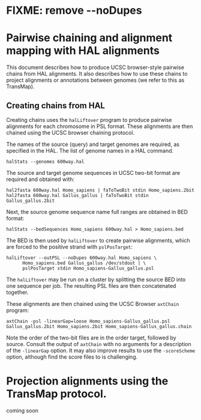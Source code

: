 # FIXME: remove --noDupes

# Pairwise chaining and alignment mapping with HAL alignments

This document describes how to produce UCSC browser-style pairwise chains from HAL alignments.  It also describes how to use these chains to project alignments or annotations between genomes (we refer to this as TransMap).

##  Creating chains from HAL

Creating chains uses the `halLiftover` program to produce pairwise alignments for each chromosome in PSL format.  These alignments are then chained using the UCSC browser chaining protocol.

The names of the source (query) and target genomes are required, as specified in the HAL. The list of genome names in a HAL command.

```
halStats --genomes 600way.hal
```

The source and target genome sequences in UCSC two-bit format are required and obtained with:

```
hal2fasta 600way.hal Homo_sapiens | faToTwoBit stdin Homo_sapiens.2bit
hal2fasta 600way.hal Gallus_gallus | faToTwoBit stdin Gallus_gallus.2bit
```

Next, the source genome sequence name full ranges are  obtained in BED format:

```
halStats --bedSequences Homo_sapiens 600way.hal > Homo_sapiens.bed
```

The BED is then used by ``halLiftover`` to create pairwise alignments,
which are forced to the positive strand with `pslPosTarget`:

```
halLiftover --outPSL --noDupes 600way.hal Homo_sapiens \
      Homo_sapiens.bed Gallus_gallus /dev/stdout | \
      pslPosTarget stdin Homo_sapiens-Gallus_gallus.psl
```

The `halLiftover` may be run on a cluster by splitting the source BED into one sequence per job.  The resulting PSL files are then concatenated together.

These alignments are then chained using the UCSC Browser `axtChain` program:

```
axtChain -psl -linearGap=loose Homo_sapiens-Gallus_gallus.psl Gallus_gallus.2bit Homo_sapiens.2bit Homo_sapiens-Gallus_gallus.chain
```

Note the order of the two-bit files are in the order target, followed by source.  Consult the output of `axtChain` with no arguments for a description of the `-linearGap` option. It may also improve results to use the `-scoreScheme` option, although find the score files to is challenging.

# Projection alignments using the TransMap protocol.

coming soon
